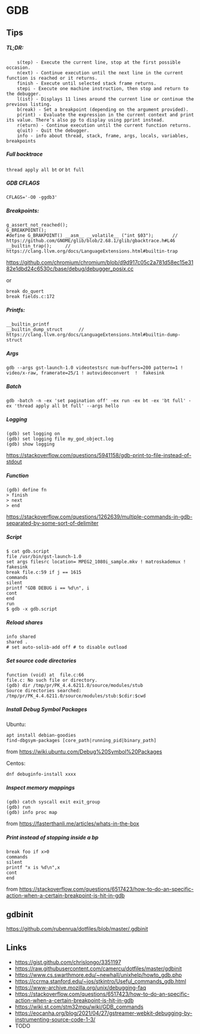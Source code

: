 GDB
====

Tips
----
##### TL;DR:
```
    s(tep) - Execute the current line, stop at the first possible occasion.
    n(ext) - Continue execution until the next line in the current function is reached or it returns.
    finish - Execute until selected stack frame returns.    
    stepi - Execute one machine instruction, then stop and return to the debugger.   
    l(ist) - Displays 11 lines around the current line or continue the previous listing.
    b(reak) - Set a breakpoint (depending on the argument provided).
    p(rint) - Evaluate the expression in the current context and print its value. There’s also pp to display using pprint instead.
    r(eturn) - Continue execution until the current function returns.
    q(uit) - Quit the debugger.
    info - info about thread, stack, frame, args, locals, variables, breakpoints    
```

##### Full backtrace
`thread apply all bt` or `bt full`

##### GDB CFLAGS
`CFLAGS='-O0 -ggdb3'`

##### Breakpoints:
```
g_assert_not_reached();
G_BREAKPOINT();
#define G_BRAKPOINT() __asm__ __volatile__ ("int $03");       // https://github.com/GNOME/glib/blob/2.68.1/glib/gbacktrace.h#L46
__builtin_trap();     // https://clang.llvm.org/docs/LanguageExtensions.html#builtin-trap
```
https://github.com/chromium/chromium/blob/d9d917c05c2a781d58ec15e3182e1dbd24c6530c/base/debug/debugger_posix.cc  


or

```
break do_quert
break fields.c:172
```
##### Printfs:
```
__builtin_printf
__builtin_dump_struct      // https://clang.llvm.org/docs/LanguageExtensions.html#builtin-dump-struct
```

##### Args
```
gdb --args gst-launch-1.0 videotestsrc num-buffers=200 pattern=1 ! video/x-raw, framerate=25/1 ! autovideoconvert  !  fakesink
```

##### Batch
```
gdb -batch -n -ex 'set pagination off' -ex run -ex bt -ex 'bt full' -ex 'thread apply all bt full' --args hello
```

##### Logging
```
(gdb) set logging on
(gdb) set logging file my_god_object.log
(gdb) show logging
```
https://stackoverflow.com/questions/5941158/gdb-print-to-file-instead-of-stdout

##### Function
```
(gdb) define fn
> finish
> next
> end
```
https://stackoverflow.com/questions/1262639/multiple-commands-in-gdb-separated-by-some-sort-of-delimiter

##### Script
```
$ cat gdb.script
file /usr/bin/gst-launch-1.0
set args filesrc location= MPEG2_1080i_sample.mkv ! matroskademux ! fakesink
break file.c:59 if j == 1615
commands
silent
printf "GDB DEBUG i == %d\n", i
cont
end
run
$ gdb -x gdb.script
```


##### Reload shares
```
info shared
shared .
# set auto-solib-add off # to disable outload
```

##### Set source code directories
```
function (void) at  file.c:66
file.c: No such file or directory.
(gdb) dir /tmp/pr/PK_4.4.6211.0/source/modules/stub
Source directories searched: /tmp/pr/PK_4.4.6211.0/source/modules/stub:$cdir:$cwd
```

##### Install Debug Symbol Packages
Ubuntu:
```
apt install debian-goodies
find-dbgsym-packages [core_path|running_pid|binary_path]
```
from https://wiki.ubuntu.com/Debug%20Symbol%20Packages

Centos:
```
dnf debuginfo-install xxxx
```

##### Inspect memory mappings
```
(gdb) catch syscall exit exit_group
(gdb) run
(gdb) info proc map
```
from https://fasterthanli.me/articles/whats-in-the-box


##### Print instead of stopping inside a bp
```
break foo if x>0
commands
silent
printf "x is %d\n",x
cont
end
```
from https://stackoverflow.com/questions/6517423/how-to-do-an-specific-action-when-a-certain-breakpoint-is-hit-in-gdb

gdbinit
----
https://github.com/rubenrua/dotfiles/blob/master/.gdbinit

Links
-----

* https://gist.github.com/chrislongo/3351197
* https://raw.githubusercontent.com/camercu/dotfiles/master/gdbinit
* https://www.cs.swarthmore.edu/~newhall/unixhelp/howto_gdb.php
* https://ccrma.stanford.edu/~jos/stkintro/Useful_commands_gdb.html
* https://www-archive.mozilla.org/unix/debugging-faq
* https://stackoverflow.com/questions/6517423/how-to-do-an-specific-action-when-a-certain-breakpoint-is-hit-in-gdb
* https://wiki.st.com/stm32mpu/wiki/GDB_commands
* https://eocanha.org/blog/2021/04/27/gstreamer-webkit-debugging-by-instrumenting-source-code-1-3/
* TODO

